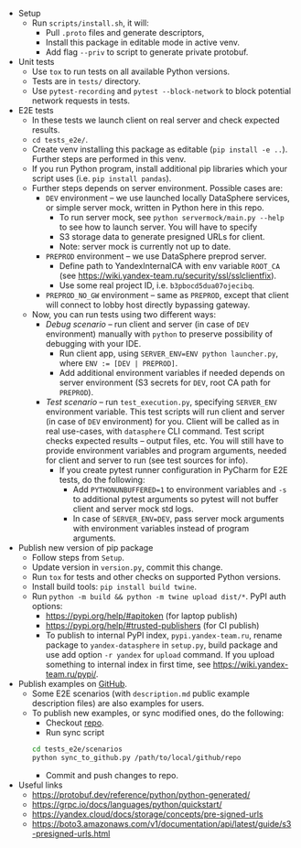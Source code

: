 - Setup
  - Run `scripts/install.sh`, it will:
    - Pull `.proto` files and generate descriptors,
    - Install this package in editable mode in active venv.
    - Add flag `--priv` to script to generate private protobuf. 
- Unit tests
  - Use `tox` to run tests on all available Python versions. 
  - Tests are in `tests/` directory.
  - Use `pytest-recording` and `pytest --block-network` to block potential network requests in tests.
- E2E tests
  - In these tests we launch client on real server and check expected results.
  - `cd tests_e2e/`.
  - Create venv installing this package as editable (`pip install -e ..`). Further steps are performed in this venv.
  - If you run Python program, install additional pip libraries which your script uses (i.e. `pip install pandas`).
  - Further steps depends on server environment. Possible cases are:
    - `DEV` environment – we use launched locally DataSphere services, or simple server mock, written in Python here in 
      this repo.
      - To run server mock, see `python servermock/main.py --help` to see how to launch server. You will have to specify
      - S3 storage data to generate presigned URLs for client.
      - Note: server mock is currently not up to date.
    - `PREPROD` environment – we use DataSphere preprod server.
      - Define path to YandexInternalCA with env variable `ROOT_CA` (see https://wiki.yandex-team.ru/security/ssl/sslclientfix).
      - Use some real project ID, i.e. `b3pbocd5dua07ojecibq`.
    - `PREPROD_NO_GW` environment – same as `PREPROD`, except that client will connect to lobby host directly
      bypassing gateway.
  - Now, you can run tests using two different ways:
    - _Debug scenario_ – run client and server (in case of `DEV` environment) manually with `python` to preserve 
      possibility of debugging with your IDE.
      - Run client app, using `SERVER_ENV=ENV python launcher.py`, where `ENV := [DEV | PREPROD]`.
      - Add additional environment variables if needed depends on server environment 
        (S3 secrets for `DEV`, root CA path for `PREPROD`).
    -  _Test scenario_ – run `test_execution.py`, specifying `SERVER_ENV` environment variable. This test scripts will
      run client and server (in case of `DEV` environment) for you. Client will be called as in real use-cases, with
      `datasphere` CLI command. Test script checks expected results – output files, etc. You will still have to 
      provide environment variables and program arguments, needed for client and server to run 
      (see test sources for info).
        - If you create pytest runner configuration in PyCharm for E2E tests, do the following:
          - Add `PYTHONUNBUFFERED=1` to environment variables and `-s` to additional pytest arguments so pytest will not 
          buffer client and server mock std logs.
          - In case of `SERVER_ENV=DEV`, pass server mock arguments with environment variables instead of program 
          arguments.
- Publish new version of pip package
  - Follow steps from `Setup`.
  - Update version in `version.py`, commit this change.
  - Run `tox` for tests and other checks on supported Python versions.
  - Install build tools: `pip install build twine`.
  - Run `python -m build && python -m twine upload dist/*`. PyPI auth options: 
    - https://pypi.org/help/#apitoken (for laptop publish)
    - https://pypi.org/help/#trusted-publishers (for CI publish)
    - To publish to internal PyPI index, `pypi.yandex-team.ru`, rename package to `yandex-datasphere` in `setup.py`, 
      build package and use add option `-r yandex` for `upload` command. If you upload something to internal index 
      in first time, see https://wiki.yandex-team.ru/pypi/.
- Publish examples on [GitHub](https://github.com/yandex-cloud-examples/yc-datasphere-jobs-examples).
  - Some E2E scenarios (with `description.md` public example description files) are also examples for users. 
  - To publish new examples, or sync modified ones, do the following:
    - Checkout [repo](https://github.com/yandex-cloud-examples/yc-datasphere-jobs-examples).
    - Run sync script
    ```bash
    cd tests_e2e/scenarios
    python sync_to_github.py /path/to/local/github/repo
    ```
    - Commit and push changes to repo.
- Useful links
  - https://protobuf.dev/reference/python/python-generated/
  - https://grpc.io/docs/languages/python/quickstart/
  - https://yandex.cloud/docs/storage/concepts/pre-signed-urls
  - https://boto3.amazonaws.com/v1/documentation/api/latest/guide/s3-presigned-urls.html
